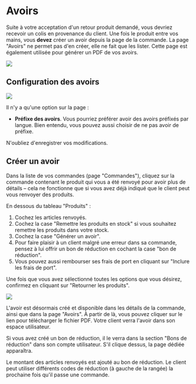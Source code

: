 # Avoirs

Suite à votre acceptation d'un retour produit demandé, vous devriez recevoir un colis en provenance du client. Une fois le produit entre vos mains, vous **devez** créer un avoir depuis la page de la commande. La page "Avoirs" ne permet pas d'en créer, elle ne fait que les lister. Cette page est également utilisée pour générer un PDF de vos avoirs.

![](../../../.gitbook/assets/52298162.png)

## Configuration des avoirs <a href="avoirs-configurationdesavoirs" id="avoirs-configurationdesavoirs"></a>

![](../../../.gitbook/assets/52298163.png)

Il n'y a qu'une option sur la page :

* **Préfixe des avoirs**. Vous pourriez préférer avoir des avoirs préfixés par langue. Bien entendu, vous pouvez aussi choisir de ne pas avoir de préfixe.

N'oubliez d'enregistrer vos modifications.

## Créer un avoir <a href="avoirs-creerunavoir" id="avoirs-creerunavoir"></a>

Dans la liste de vos commandes (page "Commandes"), cliquez sur la commande contenant le produit qui vous a été renvoyé pour avoir plus de détails – cela ne fonctionne que si vous avez déjà indiqué que le client peut vous renvoyer des produits.

En dessous du tableau "Produits" :

1. Cochez les articles renvoyés.
2. Cochez la case "Remettre les produits en stock" si vous souhaitez remettre les produits dans votre stock.
3. Cochez la case "Générer un avoir".
4. Pour faire plaisir à un client malgré une erreur dans sa commande, pensez à lui offrir un bon de réduction en cochant la case "bon de réduction".
5. Vous pouvez aussi rembourser ses frais de port en cliquant sur "Inclure les frais de port".

Une fois que vous avez sélectionné toutes les options que vous désirez, confirmez en cliquant sur "Retourner les produits".

![](../../../.gitbook/assets/57081968.png)

L'avoir est désormais créé et disponible dans les détails de la commande, ainsi que dans la page "Avoirs". À partir de là, vous pouvez cliquer sur le lien pour télécharger le fichier PDF. Votre client verra l'avoir dans son espace utilisateur.

Si vous avez créé un bon de réduction, il le verra dans la section "Bons de réduction" dans son compte utilisateur. S'il clique dessus, la page dédiée apparaîtra.

Le montant des articles renvoyés est ajouté au bon de réduction. Le client peut utiliser différents codes de réduction (à gauche de la rangée) la prochaine fois qu'il passe une commande.
